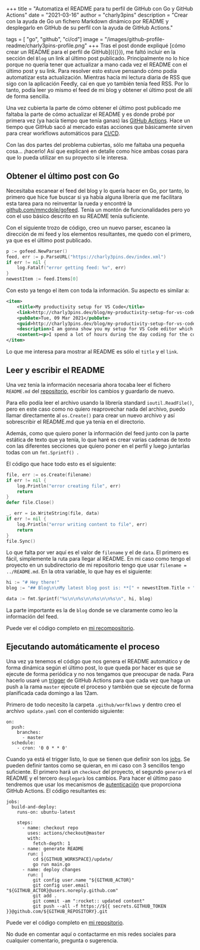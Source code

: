 +++
title = "Automatiza el README para tu perfil de GitHub con Go y GitHub Actions"
date = "2021-03-16"
author = "charly3pins"
description = "Crear con la ayuda de Go un fichero Markdown dinámico por README y desplegarlo en GitHub de su perfil con la ayuda de GitHub Actions."

tags = [ "go", "github", "ci/cd"]
image = "/images/github-profile-readme/charly3pins-profile.png"
+++
Tras el post donde expliqué [cómo crear un README para el perfil de GitHub]({{<relref path="/blog/crea-un-readme-increíble-para-tu-perfil-de-github.md">}}), me faltó incluir en la sección del `Blog` un link al último post publicado. Principalmente no lo hice porque no quería tener que actualizar a mano cada vez el README con el último post y su link. Para resolver esto estuve pensando cómo podía automatizar esta actualización. Mientras hacía mi lectura diaria de RSS que sigo con la aplicación Feedly, caí en que yo también tenía feed RSS. Por lo tanto, podía leer yo mismo el feed de mi blog y obtener el último post de allí de forma sencilla.

Una vez cubierta la parte de cómo obtener el último post publicado me faltaba la parte de cómo actualizar el README y es donde probé por primera vez (ya hacía tiempo que tenía ganas) las [GitHub Actions](https://github.com/features/actions). Hace un tiempo que GitHub sacó al mercado estas acciones que básicamente sirven para crear workflows automáticos para [CI/CD](https://es.wikipedia.org/wiki/CI/CD).

Con las dos partes del problema cubiertas, sólo me faltaba una pequeña cosa... ¡hacerlo! Así que explicaré en detalle como hice ambas cosas para que lo pueda utilizar en su proyecto si le interesa.

## Obtener el último post con Go

Necesitaba escanear el feed del blog y lo quería hacer en Go, por tanto, lo primero que hice fue buscar si ya había alguna librería que me facilitara esta tarea para no reinventar la rueda y encontré la [github.com/mmcdole/gofeed](https://github.com/mmcdole/gofeed). Tenía un montón de funcionalidades pero yo con el uso básico descrito en su README tenía suficiente.

Con el siguiente trozo de código, creo un nuevo parser, escaneo la dirección de mi feed y los elementos resultantes, me quedo con el primero, ya que es el último post publicado.
```go
p := gofeed.NewParser()
feed, err := p.ParseURL("https://charly3pins.dev/index.xml")
if err != nil {
    log.Fatalf("error getting feed: %v", err)
}
newestItem := feed.Items[0]
```

Con esto ya tengo el item con toda la información. Su aspecto es similar a:
```xml
<item>
    <title>My productivity setup for VS Code</title>
    <link>http://charly3pins.dev/blog/my-productivity-setup-for-vs-code/</link>
    <pubDate>Tue, 09 Mar 2021</pubDate>
    <guid>http://charly3pins.dev/blog/my-productivity-setup-for-vs-code/</guid>
    <description>I am gonna show you my setup for VS Code editor which makes me more productive and I feel more comfortable with the tool that I spend most of my time during the day.</description>
    <content><p>I spend a lot of hours during the day coding for the company I work for and during nights or weekends for myself, so I want to be comfortable with the tools I use constantly. One of them is my editor of code, specifically <a href="https://code.visualstudio.com/">VS Code</a>.....</content>
</item>
```

Lo que me interesa para mostrar al README es sólo el `title` y el `link`.

## Leer y escribir el README

Una vez tenía la información necesaria ahora tocaba leer el fichero `README.md` del [repositorio](https://github.com/charly3pins/charly3pins), escribir los cambios y guardarlo de nuevo.

Para ello podía leer el archivo usando la librería standard `ioutil.ReadFile()`, pero en este caso como no quiero reaprovechar nada del archivo, puedo llamar directamente al `os.Create()` para crear un nuevo archivo y así sobrescribir el README.md que ya tenía en el directorio.

Además, como que quiero poner la información del feed junto con la parte estática de texto que ya tenía, lo que haré es crear varias cadenas de texto con las diferentes secciones que quiero poner en el perfil y luego juntarlas todas con un `fmt.Sprintf() `.

El código que hace todo esto es el siguiente:
```go
file, err := os.Create(filename)
if err != nil {
	log.Println("error creating file", err)
	return
}
defer file.Close()

_, err = io.WriteString(file, data)
if err != nil {
	log.Println("error writing content to file", err)
	return
}
file.Sync()
```

Lo que falta por ver aquí es el valor de `filename` y el de `data`. El primero es fácil, simplemente la ruta para llegar al README. En mi caso como tengo el proyecto en un subdirectorio de mi repositorio tengo que usar `filename = ../README.md`. En la otra variable, lo que hay es el siguiente:
```go
hi := "# Hey there!"
blog := "## Blog\n\nMy latest blog post is: **[" + newestItem.Title + "](" + newestItem.Link + ")**."

data := fmt.Sprintf("%s\n\n%s\n\n%s\n\n%s\n", hi, blog)
```

La parte importante es la de `blog` donde se ve claramente como leo la información del feed.

Puede ver el código completo en [mi recompositorio](https://github.com/charly3pins/charly3pins/blob/main/update/main.go).

## Ejecutando automáticamente el proceso

Una vez ya tenemos el código que nos genera el README automático y de forma dinámica según el último post, lo que queda por hacer es que se ejecute de forma periódica y no nos tengamos que preocupar de nada. Para hacerlo usaré un [trigger](https://docs.github.com/en/actions/reference/events-that-trigger-workflows) de GitHub Actions para que cada vez que haga un push a la rama `master` ejecute el proceso y también que se ejecute de forma planificada cada domingo a las 12am.

Primero de todo necesito la carpeta `.github/worfklows` y dentro creo el archivo` update.yaml` con el contenido siguiente:
```vim
on:
  push:
    branches:
      - master
  schedule:
    - cron: '0 0 * * 0'
```

Cuando ya está el trigger listo, lo que se tienen que definir son los [jobs](https://docs.github.com/en/actions/reference/workflow-syntax-for-github-actions#jobs). Se pueden definir tantos como se quieran, en mi caso con 3 sencillos tengo suficiente. El primero hará un `checkout` del proyecto, el segundo `generarà` el README y el tercero `desplegarà` los cambios. Para hacer el último paso tendremos que usar los mecanismos de [autenticación](https://docs.github.com/en/actions/reference/authentication-in-a-workflow) que proporciona GitHub Actions. El código resultantes es:
```vim
jobs:
  build-and-deploy:
    runs-on: ubuntu-latest

    steps:
      - name: checkout repo
        uses: actions/checkout@master
        with:
          fetch-depth: 1
      - name: generate README
        run: |
          cd ${GITHUB_WORKSPACE}/update/
          go run main.go
      - name: deploy changes
        run: |
          git config user.name "${GITHUB_ACTOR}"
          git config user.email "${GITHUB_ACTOR}@users.noreply.github.com"
          git add .
          git commit -am ":rocket:: updated content"
          git push --all -f https://${{ secrets.GITHUB_TOKEN }}@github.com/${GITHUB_REPOSITORY}.git
```

Puede ver el código completo en [mi repositorio](https://github.com/charly3pins/charly3pins/blob/main/.github/workflows/update.yaml).

No dude en comentar aquí o contactarme en mis redes sociales para cualquier comentario, pregunta o sugerencia.
